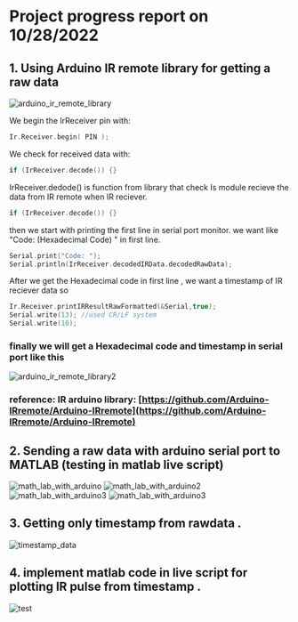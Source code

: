 # Project progress report on 10/28/2022

## 1. Using Arduino IR remote library for getting a raw data 

![arduino_ir_remote_library](/IR_remote_MQTT_MATLAB/images/week1/only_code_arduino.png)

We begin the IrReceiver pin with:
```C
Ir.Receiver.begin( PIN );
```
We check for received data with: 
```C
if (IrReceiver.decode()) {}
```
IrReceiver.dedode() is function from library that check Is module recieve the data from IR remote when IR reciever.
```C
if (IrReceiver.decode()) {}
```
then we start with printing the first line in serial port monitor. we want like "Code: (Hexadecimal Code) " in first line.
```C
Serial.print("Code: ");
Serial.println(IrReceiver.decodedIRData.decodedRawData);
```
After we get the Hexadecimal code in first line , we want a timestamp of IR reciever data so
```C
Ir.Receiver.printIRResultRawFormatted(&Serial,true);
Serial.write(13); //used CR/LF system
Serial.write(10);
```
### finally we will get a Hexadecimal code and timestamp in serial port like this 

![arduino_ir_remote_library2](/IR_remote_MQTT_MATLAB/images/week1/TIMESTAMP.png)

### reference: IR arduino library: [https://github.com/Arduino-IRremote/Arduino-IRremote](https://github.com/Arduino-IRremote/Arduino-IRremote)


## 2. Sending a raw data with arduino serial port to MATLAB  (testing in matlab live script)

![math_lab_with_arduino](/IR_remote_MQTT_MATLAB/images/week1/setup_matlab_arduino.png)
![math_lab_with_arduino2](/IR_remote_MQTT_MATLAB/images/week1/arduino_with_matlab_2.png)
![math_lab_with_arduino3](/IR_remote_MQTT_MATLAB/images/week1/readtime1.png)
![math_lab_with_arduino3](/IR_remote_MQTT_MATLAB/images/week1/readtime2.png)

## 3. Getting only timestamp from rawdata . 

![timestamp_data](/IR_remote_MQTT_MATLAB/images/week1/matlab_arduino_ir_signal-1.png)

## 4. implement matlab code in live script for plotting IR pulse from timestamp .

![test](/IR_remote_MQTT_MATLAB/images/week1/matlab_arduino_ir_signal-3.jpg)
